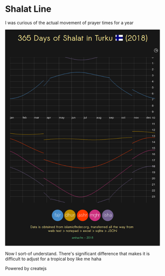# Shalat Line
I was curious of the actual movement of prayer times for a year

![cover](https://raw.githubusercontent.com/amharfm/shalatline/master/screencapture-localhost-shalatline-1514878052459.png)

Now I sort-of understand. There's significant difference that makes it is difficult to adjust for a tropical boy like me haha

Powered by createjs
